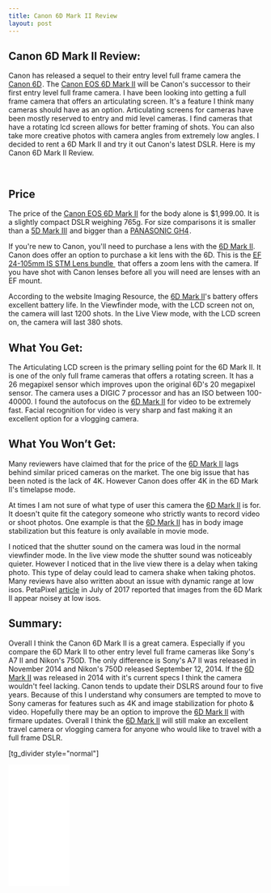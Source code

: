 ```yaml
---
title: Canon 6D Mark II Review
layout: post
---
```

<h2>Canon 6D Mark II Review:</h2>
Canon has released a sequel to their entry level full frame camera the <a href="https://www.amazon.com/gp/product/B009C6VADE/ref=as_li_tl?ie=UTF8&amp;camp=1789&amp;creative=9325&amp;creativeASIN=B009C6VADE&amp;linkCode=as2&amp;tag=moderrnwebsit-20&amp;linkId=7ac1e4f19913f5a9f2136fbb5d966592" target="_blank" rel="noopener">Canon 6D</a><img style="border: none !important; margin: 0px !important;" src="//ir-na.amazon-adsystem.com/e/ir?t=moderrnwebsit-20&amp;l=am2&amp;o=1&amp;a=B009C6VADE" alt="" width="1" height="1" border="0" />. The <a href="https://www.amazon.com/gp/product/B072MZCJKN/ref=as_li_tl?ie=UTF8&amp;camp=1789&amp;creative=9325&amp;creativeASIN=B072MZCJKN&amp;linkCode=as2&amp;tag=moderrnwebsit-20&amp;linkId=a1d56a6900bf9752e140e9bab76b969c" target="_blank" rel="noopener">Canon EOS 6D Mark II</a> will be Canon's successor to their first entry level full frame camera. I have been looking into getting a full frame camera that offers an articulating screen. It's a feature I think many cameras should have as an option. Articulating screens for cameras have been mostly reserved to entry and mid level cameras. I find cameras that have a rotating lcd screen allows for better framing of shots. You can also take more creative photos with camera angles from extremely low angles. I decided to rent a 6D Mark II and try it out Canon's latest DSLR. Here is my Canon 6D Mark II Review.
<!--more-->

&nbsp;
<h2>Price</h2>
The price of the <a href="https://www.amazon.com/gp/product/B072MZCJKN/ref=as_li_tl?ie=UTF8&amp;camp=1789&amp;creative=9325&amp;creativeASIN=B072MZCJKN&amp;linkCode=as2&amp;tag=moderrnwebsit-20&amp;linkId=a1d56a6900bf9752e140e9bab76b969c" target="_blank" rel="noopener">Canon EOS 6D Mark II</a> for the body alone is $1,999.00. It is a slightly compact DSLR weighing 765g. For size comparisons it is smaller than a <a href="https://www.amazon.com/gp/product/B007FGYZFI/ref=as_li_tl?ie=UTF8&amp;camp=1789&amp;creative=9325&amp;creativeASIN=B007FGYZFI&amp;linkCode=as2&amp;tag=moderrnwebsit-20&amp;linkId=5f89e3b906f1a4b4e7c855da601a57b8" target="_blank" rel="noopener">5D Mark III</a><img style="border: none !important; margin: 0px !important;" src="//ir-na.amazon-adsystem.com/e/ir?t=moderrnwebsit-20&amp;l=am2&amp;o=1&amp;a=B007FGYZFI" alt="" width="1" height="1" border="0" /> and bigger than a <a href="https://www.amazon.com/gp/product/B00I9GYG8O/ref=as_li_tl?ie=UTF8&amp;camp=1789&amp;creative=9325&amp;creativeASIN=B00I9GYG8O&amp;linkCode=as2&amp;tag=moderrnwebsit-20&amp;linkId=f9b595648fd80fe5cd4bcf15563ebdf0" target="_blank" rel="noopener">PANASONIC GH4</a><img style="border: none !important; margin: 0px !important;" src="//ir-na.amazon-adsystem.com/e/ir?t=moderrnwebsit-20&amp;l=am2&amp;o=1&amp;a=B00I9GYG8O" alt="" width="1" height="1" border="0" />.

If you're new to Canon, you'll need to purchase a lens with the <a href="https://www.amazon.com/gp/product/B072MZCJKN/ref=as_li_tl?ie=UTF8&amp;camp=1789&amp;creative=9325&amp;creativeASIN=B072MZCJKN&amp;linkCode=as2&amp;tag=moderrnwebsit-20&amp;linkId=a1d56a6900bf9752e140e9bab76b969c" target="_blank" rel="noopener">6D Mark II</a>. Canon does offer an option to purchase a kit lens with the 6D. This is the <a href="https://www.amazon.com/gp/product/B071K62DPM/ref=as_li_tl?ie=UTF8&amp;camp=1789&amp;creative=9325&amp;creativeASIN=B071K62DPM&amp;linkCode=as2&amp;tag=moderrnwebsit-20&amp;linkId=a2c5b49c90675c870ddbd63afe91fed2" target="_blank" rel="noopener"> EF 24-105mm IS STM Lens bundle </a><img style="border: none !important; margin: 0px !important;" src="//ir-na.amazon-adsystem.com/e/ir?t=moderrnwebsit-20&amp;l=am2&amp;o=1&amp;a=B071K62DPM" alt="" width="1" height="1" border="0" /> that offers a zoom lens with the camera. If you have shot with Canon lenses before all you will need are lenses with an EF mount.

According to the website Imaging Resource, the <a href="https://www.amazon.com/gp/product/B072MZCJKN/ref=as_li_tl?ie=UTF8&amp;camp=1789&amp;creative=9325&amp;creativeASIN=B072MZCJKN&amp;linkCode=as2&amp;tag=moderrnwebsit-20&amp;linkId=a1d56a6900bf9752e140e9bab76b969c" target="_blank" rel="noopener">6D Mark II</a>'s battery offers excellent battery life. In the Viewfinder mode, with the LCD screen not on, the camera will last 1200 shots. In the Live View mode, with the LCD screen on, the camera will last 380 shots.
<h2>What You Get:</h2>
The Articulating LCD screen is the primary selling point for the 6D Mark II. It is one of the only full frame cameras that offers a rotating screen. It has a 26 megapixel sensor which improves upon the original 6D's 20 megapixel sensor. The camera uses a DIGIC 7 processor and has an ISO between 100-40000. I found the autofocus on the <a href="https://www.amazon.com/gp/product/B072MZCJKN/ref=as_li_tl?ie=UTF8&amp;camp=1789&amp;creative=9325&amp;creativeASIN=B072MZCJKN&amp;linkCode=as2&amp;tag=moderrnwebsit-20&amp;linkId=a1d56a6900bf9752e140e9bab76b969c" target="_blank" rel="noopener">6D Mark II</a> for video to be extremely fast. Facial recognition for video is very sharp and fast making it an excellent option for a vlogging camera.
<h2>What You Won’t Get:</h2>
Many reviewers have claimed that for the price of the <a href="https://www.amazon.com/gp/product/B072MZCJKN/ref=as_li_tl?ie=UTF8&amp;camp=1789&amp;creative=9325&amp;creativeASIN=B072MZCJKN&amp;linkCode=as2&amp;tag=moderrnwebsit-20&amp;linkId=a1d56a6900bf9752e140e9bab76b969c" target="_blank" rel="noopener">6D Mark II</a> lags behind similar priced cameras on the market. The one big issue that has been noted is the lack of 4K. However Canon does offer 4K in the 6D Mark II's timelapse mode.

At times I am not sure of what type of user this camera the <a href="https://www.amazon.com/gp/product/B072MZCJKN/ref=as_li_tl?ie=UTF8&amp;camp=1789&amp;creative=9325&amp;creativeASIN=B072MZCJKN&amp;linkCode=as2&amp;tag=moderrnwebsit-20&amp;linkId=a1d56a6900bf9752e140e9bab76b969c" target="_blank" rel="noopener">6D Mark II</a> is for. It doesn't quite fit the category someone who strictly wants to record video or shoot photos. One example is that the <a href="https://www.amazon.com/gp/product/B072MZCJKN/ref=as_li_tl?ie=UTF8&amp;camp=1789&amp;creative=9325&amp;creativeASIN=B072MZCJKN&amp;linkCode=as2&amp;tag=moderrnwebsit-20&amp;linkId=a1d56a6900bf9752e140e9bab76b969c" target="_blank" rel="noopener">6D Mark II</a> has in body image stabilization but this feature is only available in movie mode.

I noticed that the shutter sound on the camera was loud in the normal viewfinder mode. In the live view mode the shutter sound was noticeably quieter. However I noticed that in the live view there is a delay when taking photo. This type of delay could lead to camera shake when taking photos.
Many reviews have also written about an issue with dynamic range at low isos. PetaPixel <a href="https://petapixel.com/2017/07/20/canon-6d-mark-ii-dynamic-range-big-disappointment/" target="_blank" rel="noopener">article</a> in July of 2017 reported that images from the 6D Mark II appear noisey at low isos.
<h2>Summary:</h2>
Overall I think the Canon 6D Mark II is a great camera. Especially if you compare the 6D Mark II to other entry level full frame cameras like Sony's A7 II and Nikon's 750D. The only difference is Sony's A7 II was released in November 2014 and Nikon's 750D released September 12, 2014. If the <a href="https://www.amazon.com/gp/product/B072MZCJKN/ref=as_li_tl?ie=UTF8&amp;camp=1789&amp;creative=9325&amp;creativeASIN=B072MZCJKN&amp;linkCode=as2&amp;tag=moderrnwebsit-20&amp;linkId=a1d56a6900bf9752e140e9bab76b969c" target="_blank" rel="noopener">6D Mark II</a> was released in 2014 with it's current specs I think the camera wouldn't feel lacking. Canon tends to update their DSLRS around four to five years. Because of this I understand why consumers are tempted to move to Sony cameras for features such as 4K and image stabilization for photo &amp; video. Hopefully there may be an option to improve the <a href="https://www.amazon.com/gp/product/B072MZCJKN/ref=as_li_tl?ie=UTF8&amp;camp=1789&amp;creative=9325&amp;creativeASIN=B072MZCJKN&amp;linkCode=as2&amp;tag=moderrnwebsit-20&amp;linkId=a1d56a6900bf9752e140e9bab76b969c" target="_blank" rel="noopener">6D Mark II</a> with firmare updates.
Overall I think the <a href="https://www.amazon.com/gp/product/B072MZCJKN/ref=as_li_tl?ie=UTF8&amp;camp=1789&amp;creative=9325&amp;creativeASIN=B072MZCJKN&amp;linkCode=as2&amp;tag=moderrnwebsit-20&amp;linkId=a1d56a6900bf9752e140e9bab76b969c" target="_blank" rel="noopener">6D Mark II</a> will still make an excellent travel camera or vlogging camera for anyone who would like to travel with a full frame DSLR.

[tg_divider style="normal"]

<iframe style="width: 120px; height: 240px;" src="//ws-na.amazon-adsystem.com/widgets/q?ServiceVersion=20070822&amp;OneJS=1&amp;Operation=GetAdHtml&amp;MarketPlace=US&amp;source=ac&amp;ref=qf_sp_asin_til&amp;ad_type=product_link&amp;tracking_id=moderrnwebsit-20&amp;marketplace=amazon&amp;region=US&amp;placement=B072MZCJKN&amp;asins=B072MZCJKN&amp;linkId=d93636daa70d0cc67399025a93ef98b5&amp;show_border=true&amp;link_opens_in_new_window=false&amp;price_color=333333&amp;title_color=0066c0&amp;bg_color=ffffff" width="300" height="150" frameborder="0" marginwidth="0" marginheight="0" scrolling="no">
</iframe>
